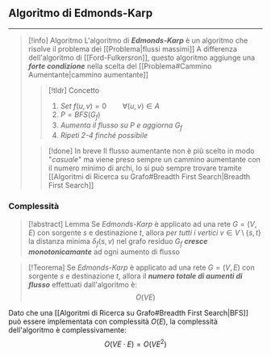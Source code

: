 ## Algoritmo di Edmonds-Karp
---
>[!info] Algoritmo
>L'algoritmo di ***Edmonds-Karp*** è un algoritmo che risolve il problema dei [[Problema|flussi massimi]]
>A differenza dell'algoritmo di [[Ford-Fulkersron]], questo algoritmo aggiunge una ***forte condizione*** nella scelta del [[Problema#Cammino Aumentante|cammino aumentante]]
>>[!tldr] Concetto
>>1. *Set* $f(u,v)=0\qquad \forall(u,v)\in A$
>>2. $P=BFS(G_{f})$
>>3. *Aumenta il flusso su* $P$ *e aggiorna* $G_{f}$
>>4. *Ripeti 2-4 finché possibile*
>
>>[!done] In breve
>>Il flusso aumentante non è più scelto in modo "*casuale*" ma viene preso sempre un cammino aumentante con il numero minimo di archi, lo si può sempre trovare tramite [[Algoritmi di Ricerca su Grafo#Breadth First Search|Breadth First Search]]

### Complessità
>[!abstract] Lemma
>Se *Edmonds-Karp* è applicato ad una rete $G=(V,E)$ con sorgente $s$ e destinazione $t$, allora *per tutti i vertici*  $v\in V\setminus\{s,t\}$ la distanza minima $\delta_{f}(s,v)$ nel grafo residuo $G_{f}$ ***cresce monotonicamante*** ad ogni aumento di flusso

>[!Teorema]
>Se *Edmonds-Karp* è applicato ad una rete $G=(V,E)$ con sorgente $s$ e destinazione $t$, allora il ***numero totale di aumenti di flusso*** effettuati dall'algoritmo è:
>$$O(VE)$$

Dato che una [[Algoritmi di Ricerca su Grafo#Breadth First Search|BFS]] può essere implementata con complessità $O(E)$, la complessità dell'algoritmo è complessivamente:
$$O(VE \cdot E)=O(VE^2)$$